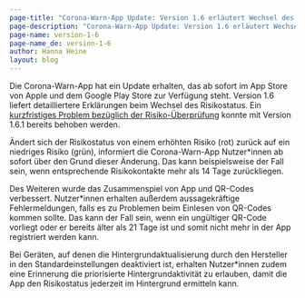 ```yaml
---
page-title: "Corona-Warn-App Update: Version 1.6 erläutert Wechsel des Risikostatus"
page-description: "Corona-Warn-App Update: Version 1.6 erläutert Wechsel des Risikostatus"
page-name: version-1-6
page-name_de: version-1-6
author: Hanna Heine
layout: blog
---
```



Die Corona-Warn-App hat ein Update erhalten, das ab sofort im App Store von Apple und dem Google Play Store zur Verfügung steht. Version 1.6 liefert detailliertere Erklärungen beim Wechsel des Risikostatus.  Ein [kurzfristiges Problem bezüglich der Risiko-Überprüfung](https://www.coronawarn.app/de/faq/#expcheck_160) konnte mit Version 1.6.1 bereits behoben werden. 


<!-- overview -->

Ändert sich der Risikostatus von einem erhöhten Risiko (rot) zurück auf ein niedriges Risiko (grün), informiert die Corona-Warn-App Nutzer*innen ab sofort über den Grund dieser Änderung. Das kann beispielsweise der Fall sein, wenn entsprechende Risikokontakte mehr als 14 Tage zurückliegen. 

Des Weiteren wurde das Zusammenspiel von App und QR-Codes verbessert. Nutzer*innen erhalten außerdem aussagekräftige Fehlermeldungen, falls es zu Problemen beim Einlesen von QR-Codes kommen sollte. Das kann der Fall sein, wenn ein ungültiger QR-Code vorliegt oder er bereits älter als 21 Tage ist und somit nicht mehr in der App registriert werden kann. 

Bei Geräten, auf denen die Hintergrundaktualisierung durch den Hersteller in den Standardeinstellungen deaktiviert ist, erhalten Nutzer*innen zudem eine Erinnerung die priorisierte Hintergrundaktivität zu erlauben, damit die App den Risikostatus jederzeit im Hintergrund ermitteln kann. 


